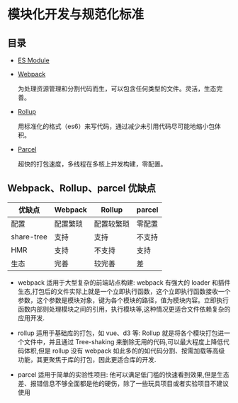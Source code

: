 # 模块化开发与规范化标准

## 目录

- [ES Module](./w-001-es-module)
- [Webpack](./w-002-webpack)

  为处理资源管理和分割代码而生，可以包含任何类型的文件。灵活，生态完善。

- [Rollup](./w-003-rollup)

  用标准化的格式（es6）来写代码，通过减少未引用代码尽可能地缩小包体积。

- [Parcel](./w-004-parcel)

  超快的打包速度，多线程在多核上并发构建，零配置。

## Webpack、Rollup、parcel 优缺点

| 优缺点     | Webpack  | Rollup     | parcel |
| ---------- | -------- | ---------- | ------ |
| 配置       | 配置繁琐 | 配置较繁琐 | 零配置 |
| share-tree | 支持     | 支持       | 不支持 |
| HMR        | 支持     | 不支持     | 支持   |
| 生态       | 完善     | 较完善     | 差     |

- webpack 适⽤于⼤型复杂的前端站点构建: webpack 有强⼤的 loader 和插件⽣态,打包后的⽂件实际上就是⼀个⽴即执⾏函数，这个⽴即执⾏函数接收⼀个参数，这个参数是模块对象，键为各个模块的路径，值为模块内容。⽴即执行函数内部则处理模块之间的引⽤，执⾏模块等,这种情况更适合⽂件依赖复杂的应⽤开发.

- rollup 适⽤于基础库的打包，如 vue、d3 等: Rollup 就是将各个模块打包进⼀个⽂件中，并且通过 Tree-shaking 来删除⽆⽤的代码,可以最⼤程度上降低代码体积,但是 rollup 没有 webpack 如此多的的如代码分割、按需加载等⾼级功能，其更聚焦于库的打包，因此更适合库的开发.

- parcel 适⽤于简单的实验性项⽬: 他可以满⾜低⻔槛的快速看到效果,但是⽣态差、报错信息不够全⾯都是他的硬伤，除了⼀些玩具项⽬或者实验项⽬不建议使⽤
